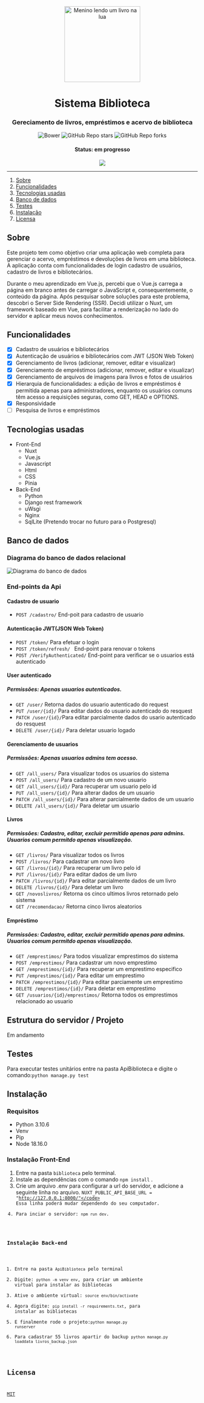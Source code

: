 <div align="center">

<img src="https://github.com/SobrancelhaDoDragao/Sistema-Biblioteca/blob/Alpha-3.0/biblioteca/public/img/meninoLendo.png" alt="Menino lendo um livro na lua" width="200">

</div>

<h1 align="center">Sistema Biblioteca</h1>

<h3 align="center">Gereciamento de livros, empréstimos e acervo de biblioteca</h3>

<div align="center">
    
![Bower](https://img.shields.io/bower/l/mi?color=9cf&style=for-the-badge)
![GitHub Repo stars](https://img.shields.io/github/stars/SobrancelhaDoDragao/Sistema-Biblioteca?color=9cf&style=for-the-badge)
![GitHub Repo forks](https://img.shields.io/github/forks/SobrancelhaDoDragao/Sistema-Biblioteca?color=9cf&style=for-the-badge)
    
</div>

<h4 align="center">Status: em progresso</h4>

<div align="center">
    
<img src="https://github.com/SobrancelhaDoDragao/Sistema-Biblioteca/blob/master/screenshots/aprensentacao2.gif">
    
</div>

-----------------------------------------------------------------------------------------------------------------

1. [Sobre](#sobre)
2. [Funcionalidades](#funcionalidades)
3. [Tecnologias usadas](#tecnologias-usadas) 
4. [Banco de dados](#banco-de-dados)
5. [Testes](#testes)
6. [Instalação](#instalação)
7. [Licensa](#licensa)

## Sobre

Este projeto tem como objetivo criar uma aplicação web completa para gerenciar o acervo, empréstimos e devoluções de livros em uma biblioteca. A aplicação conta com funcionalidades de login cadastro de usuários, cadastro de livros e bibliotecários.

Durante o meu aprendizado em Vue.js, percebi que o Vue.js carrega a página em branco antes de carregar o JavaScript e, consequentemente, o conteúdo da página. Após pesquisar sobre soluções para este problema, descobri o Server Side Rendering (SSR). Decidi utilizar o Nuxt, um framework baseado em Vue, para facilitar a renderização no lado do servidor e aplicar meus novos conhecimentos.

## Funcionalidades

- [x] Cadastro de usuários e bibliotecários
- [x] Autenticação de usuários e bibliotecários com JWT (JSON Web Token)
- [x] Gerenciamento de livros (adicionar, remover, editar e visualizar)
- [x] Gerenciamento de empréstimos (adicionar, remover, editar e visualizar)
- [x] Gerenciamento de arquivos de imagens para livros e fotos de usuários
- [x] Hierarquia de funcionalidades: a edição de livros e empréstimos é permitida apenas para administradores, enquanto os usuários comuns têm acesso a requisições seguras, como GET, HEAD e OPTIONS.
- [x] Responsividade
- [ ] Pesquisa de livros e empréstimos

## Tecnologias usadas

- Front-End
    - Nuxt
    - Vue.js
    - Javascript
    - Html
    - CSS
    - Pinia
- Back-End
    - Python
    - Django rest framework
    - uWsgi
    - Nginx
    - SqlLite (Pretendo trocar no futuro para o Postgresql)

## Banco de dados

### Diagrama do banco de dados relacional

<img src="https://github.com/SobrancelhaDoDragao/Sistema-Biblioteca/blob/master/screenshots/diagrama_banco.png" alt="Diagrama do banco de dados">

### End-points da Api

#### Cadastro de usuario

- <code>POST /cadastro/</code> End-poit para cadastro de usuario

#### Autenticação JWT(JSON Web Token)

- <code>POST /token/</code> Para efetuar o login
- <code>POST /token/refresh/ </code> End-point para renovar o tokens
- <code>POST /VerifyAuthenticated/</code> End-point para verificar se o usuarios está autenticado

#### User autenticado

##### Permissões: Apenas usuarios autenticados.

- <code>GET /user/</code> Retorna dados do usuario autenticado do request
- <code>PUT /user/{id}/</code> Para editar dados do usuario autenticado do resquest
- <code>PATCH /user/{id}/</code>Para editar parcialmente dados do usario autenticado do resquest
- <code>DELETE /user/{id}/</code> Para deletar usuario logado

#### Gerenciamento de usuarios

##### Permissões: Apenas usuarios admins tem acesso.

- <code>GET /all_users/</code> Para visualizar todos os usuarios do sistema
- <code>POST /all_users/</code> Para cadastro de um novo usuario
- <code>GET /all_users/{id}/</code> Para recuperar um usuario pelo id
- <code>PUT /all_users/{id}/</code> Para alterar dados de um usuario
- <code>PATCH /all_users/{id}/</code> Para alterar parcialmente dados de um usuario
- <code>DELETE /all_users/{id}/</code> Para deletar um usuario

#### Livros

##### Permissões: Cadastro, editar, excluir permitido apenas para admins. Usuarios comum permitdo apenas visualização.

- <code>GET /livros/</code> Para visualizar todos os livros
- <code>POST /livros/</code> Para cadastrar um novo livro
- <code>GET /livros/{id}/</code> Para recuperar um livro pelo id
- <code>PUT /livros/{id}/</code> Para editar dados de um livro
- <code>PATCH /livros/{id}/</code> Para editar parcialmente dados de um livro
- <code>DELETE /livros/{id}/</code> Para deletar um livro
- <code>GET /novoslivros/</code> Retorna os cinco ultimos livros retornado pelo sistema
- <code>GET /recomendacao/</code> Retorna cinco livros aleatorios

#### Empréstimo

##### Permissões: Cadastro, editar, excluir permitido apenas para admins. Usuarios comum permitdo apenas visualização.

- <code>GET /emprestimos/</code> Para todos visualizar emprestimos do sistema
- <code>POST /emprestimos/</code> Para cadastrar um novo emprestimo
- <code>GET /emprestimos/{id}/</code> Para recuperar um emprestimo especifico
- <code>PUT /emprestimos/{id}/</code> Para editar um emprestimo
- <code>PATCH /emprestimos/{id}/</code> Para editar parciamente um emprestimo
- <code>DELETE /emprestimos/{id}/</code> Para deletar em emprestimo
- <code>GET /usuarios/{id}/emprestimos/</code> Retorna todos os emprestimos relacionado ao usuario

## Estrutura do servidor / Projeto

Em andamento

## Testes

Para executar testes unitários entre na pasta ApiBiblioteca e digite o comando:<code>python manage.py test</code>

## Instalação

### Requisitos

  - Python 3.10.6
  - Venv
  - Pip
  - Node 18.16.0
  
### Instalação Front-End

1. Entre na pasta <code>biblioteca</code> pelo terminal.
2. Instale as dependências com o comando <code>npm install</code> .
3. Crie um arquivo .env para configurar a url do servidor, e adicione a seguinte linha no arquivo. <code>NUXT_PUBLIC_API_BASE_URL = "http://127.0.0.1:8000/"</code> Essa linha poderá mudar dependendo do seu computador.
4. Para inciar o servidor: <code>npm run dev</code>.

### Instalação Back-end

1. Entre na pasta <code>ApiBiblioteca</code> pelo terminal
2. Digite: <code>python -m venv env</code>, para criar um ambiente virtual para instalar as bibliotecas
3. Ative o ambiente virtual: <code>source env/bin/activate</code>
4. Agora digite: <code>pip install -r requirements.txt</code>, para instalar as bibliotecas
5. E finalmente rode o projeto:<code>python manage.py runserver</code>
6. Para cadastrar 55 livros apartir do backup <code>python manage.py loaddata livros_backup.json</code>

## Licensa

[MIT](https://github.com/SobrancelhaDoDragao/Sistema-Biblioteca/blob/master/LICENSE.md)
